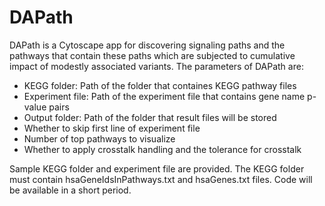 # DAPath
DAPath is a Cytoscape app for discovering signaling paths and the pathways that contain these paths which are subjected to cumulative impact of modestly associated variants. The parameters of DAPath are:
- KEGG folder: Path of the folder that containes KEGG pathway files
- Experiment file: Path of the experiment file that contains gene name p-value pairs
- Output folder: Path of the folder that result files will be stored
- Whether to skip first line of experiment file
- Number of top pathways to visualize
- Whether to apply crosstalk handling and the tolerance for crosstalk

Sample KEGG folder and experiment file are provided. 
The KEGG folder must contain hsaGeneIdsInPathways.txt and hsaGenes.txt files.
Code will be available in a short period.
